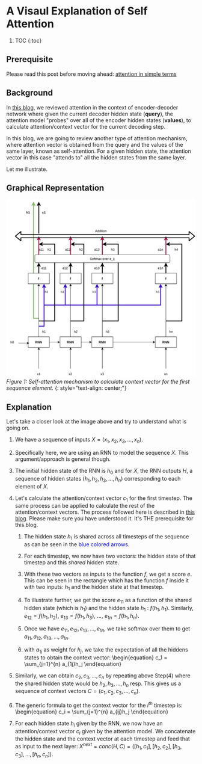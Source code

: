 # A Visaul Explanation of Self Attention 

1. TOC
{:toc}

## Prerequisite

Please read this post before moving ahead: [attention in simple terms](https://nonlocal.github.io/2020/04/07/attention.html)


## Background

In [this blog](https://nonlocal.github.io/2020/04/07/attention.html), we reviewed attention in the context of encoder-decoder network where given the current decoder hidden state (**query**), the attention model "probes" over all of the encoder hidden states (**values**), to calculate attention/context vector for the current decoding step.

In this blog, we are going to review another type of attention mechanism, where attention vector is obtained from the query and the values of the same layer, known as self-attention. For a given hidden state, the attention vector in this case "attends to" all the hidden states from the same layer.

Let me illustrate. 

## Graphical Representation

![](/images/Attention.jpg)
*Figure 1: Self-attention mechanism to calculate context vector for the first sequence element.*
{: style="text-align: center;"}


## Explanation
Let's take a closer look at the image above and try to understand what is going on.
 
1. We have a sequence of inputs $X = (x_1, x_2, x_3, ..., x_n)$.
2. Specifically here, we are using an RNN to model the sequence $X$. This argument/approach is general though.
3. The initial hidden state of the RNN is $h_0$ and for $X$, the RNN outputs $H$, a sequence of hidden states $(h_1, h_2, h_3, ..., h_n)$ corresponding to each element of $X$.
4. Let's calculate the attention/context vector $c_1$ for the first timestep. The same process can be applied to calculate the rest of the attention/context vectors. The process followed here is described in [this blog](https://nonlocal.github.io/2020/04/07/attention.html). Please make sure you have understood it. It's THE prerequisite for this blog.

    1. The hidden state $h_1$ is shared across all timesteps of the sequence as can be seen in the <span style="color:blue">blue colored arrows</span>.
    
    2. For each timestep, we now have two vectors: the hidden state of that timestep and this _shared_ hidden state.
    
    3. With these two vectors as inputs to the function $f$, we get a score $e$. This can be seen in the rectangle which has the function $f$ inside it with two inputs: $h_1$ and the hidden state at that timestep. 
    
    4. To illustrate further, we get the score $e_{11}$ as a function of the shared hidden state (which is $h_1$) and the hidden state $h_1$ : $f(h_1, h_1)$. Similarly, $e_{12} = f(h_1, h_2)$, $e_{13} = f(h_1, h_3)$, ..., $e_{1n} = f(h_1, h_n)$.
    
    5. Once we have $e_{11}, e_{12}, e_{13}, ..., e_{1n}$, we take softmax over them to get $a_{11}, a_{12}, a_{13}, ..., a_{1n}$.
    
    6. with $a_{1j}$ as weight for $h_j$, we take the expectation of all the hiddens states to obtain the context vector: 
    \begin{equation}
    c_1 = \sum_{j=1}^{n} a_{1j}h_j
    \end{equation}
5. Similarly, we can obtain $c_2, c_3, ..., c_n$ by repeating above Step(4) where the shared hidden state would be $h_2, h_3, ..., h_n$ resp. This gives us a sequence of context vectors $C = (c_1, c_2, c_3, ..., c_n)$.
6. The generic formula to get the context vector for the $i^{th}$ timestep is: 
\begin{equation}
c_i = \sum_{j=1}^{n} a_{ij}h_j
\end{equation}
7. For each hidden state $h_i$ given by the RNN, we now have an attention/context vector $c_i$ given by the attention model. We concatenate the hidden state and the context vector at each timestep and feed that as input to the next layer: $X^{next} = conc(H, C) = ([h_1, c_1], [h_2, c_2], [h_3, c_3], ..., [h_n, c_n])$.
